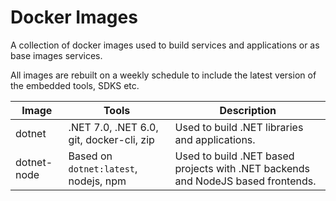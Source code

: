 # Docker Images

A collection of docker images used to build services and applications or as base images services.

All images are rebuilt on a weekly schedule to include the latest version of the embedded tools, SDKS etc.

| Image | Tools | Description |
|---|---|---|
| dotnet | .NET 7.0, .NET 6.0, git, docker-cli, zip | Used to build .NET libraries and applications.|
| dotnet-node | Based on `dotnet:latest`, nodejs, npm | Used to build .NET based projects with .NET backends and NodeJS based frontends. |
